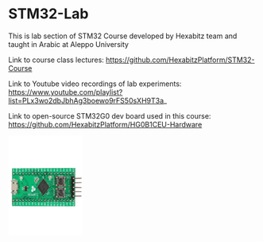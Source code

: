 # STM32-Lab

This is lab section of STM32 Course developed by Hexabitz team and taught in Arabic at Aleppo University

Link to course class lectures: https://github.com/HexabitzPlatform/STM32-Course

Link to Youtube video recordings of lab experiments: https://www.youtube.com/playlist?list=PLx3wo2dbJbhAg3boewo9rFS50sXH9T3a_

Link to open-source STM32G0 dev board used in this course: https://github.com/HexabitzPlatform/HG0B1CEU-Hardware

<div>
  <img src="https://github.com/HexabitzPlatform/STM32-Lab/blob/main/HG0B1CEU%20STM32G0B1CEU6N%20DevKit%20front.JPG" width="150" height=200">
</div>

